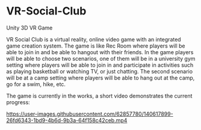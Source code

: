 # VR-Social-Club
Unity 3D VR Game

VR Social Club is  a virtual reality, online video game with an integrated game creation system. The game is like Rec Room where players will be able to join in and be able to hangout with their friends. In the game players will be able to choose two scenarios, one of them will be in a university gym setting where players will be able to join in and participate in activities such as playing basketball or watching TV, or just chatting. The second scenario will be at a camp setting where players will be able to hang out at the camp, go for a swim, hike, etc. 

The game is currently in the works, a short video demonstrates the current progress: 

https://user-images.githubusercontent.com/62857780/140617899-26fd6343-1bd9-4b6d-9b3a-64f158c42ceb.mp4

